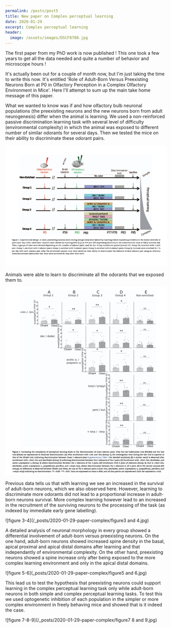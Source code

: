 ```yaml
---
permalink: /posts/post5
title: New paper on Complex perceptual learning
date: 2020-01-29
excerpt: Complex perceptual learning
header:
  image: /assets/images/DSCF8780.jpg
---
```


The first paper from my PhD work is now published ! This one took a few years to get all the data needed and quite a number of behavior and microscope hours !

It's actually been out for a couple of month now, but I'm just taking the time to write this now. It's entitled 'Role of Adult-Born Versus Preexisting Neurons Born at P0 in Olfactory Perception in a Complex Olfactory Environment in Mice'. Here I'll attempt to sum up the main take home message of this paper.

What we wanted to know was if and how olfactory bulb neuronal populations (the preexisting neurons and the new neurons born from adult neurogenesis) differ when the animal is learning. We used a non-reinforced passive discrimination learning task with several level of difficulty (environmental complexity) in which the animal was exposed to different number of similar odorants for several days. Then we tested the mice on their ability to discriminate these odorant pairs.

![figure 1](https://github.com/jeremyforest/jeremyforest.github.io/blob/master/_posts/2020-01-29-paper-complex-perceptual-learning/figure1.jpg)

Animals were able to learn to discriminate all the odorants that we exposed them to.

![figure 2](_posts/2020-01-29-paper-complex-perceptual-learning/figure2.jpg)

Previous data tells us that with learning we see an increased in the survival of adult-born neurons, which we also observed here. However, learning to discriminate more odorants did not lead to a proportional increase in adult-born neurons survival. More complex learning however lead to an increased in the recruitment of the surviving neurons to the processing of the task (as indexed by immediate early gene labelling).   

![figure 3-4](/_posts/2020-01-29-paper-complex/figure3 and 4.jpg)

A detailed analysis of neuronal morphology in every group showed a differential involvement of adult-born versus preexisting neurons. On the one hand, adult-born neurons showed increased spine density in the basal, apical proximal and apical distal domains after learning and that independantly of environmental complexity. On the other hand, preexisting neurons showed a spine increase only after being exposed to the more complex learning environment and only in the apical distal domains.

![figure 5-6](_posts/2020-01-29-paper-complex/figure5 and 6.jpg)

This lead us to test the hypothesis that preexisting neurons could support learning in the complex perceptual learning task only while adult-born neurons in both simple and complex perceptual learning tasks. To test this we used optogenetic inhibition of each population in the simpler or more complex environment in freely behaving mice and showed that is it indeed the case.

![figure 7-8-9](/_posts/2020-01-29-paper-complex/figure7 8 and 9.jpg)
